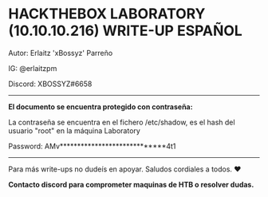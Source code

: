 # HACKTHEBOX LABORATORY (10.10.10.216) WRITE-UP ESPAÑOL 

Autor: Erlaitz 'xBossyz' Parreño 

IG: @erlaitzpm

Discord: XBOSSYZ#6658

_______________________________________________________________________

__El documento se encuentra protegido con contraseña:__

La contraseña se encuentra en el fichero /etc/shadow, es el hash del usuario "root" en la máquina Laboratory

Password: AMv*****************************4t1

_______________________________________________________________________

Para más write-ups no dudeís en apoyar. Saludos cordiales a todos. ❤

__Contacto discord para comprometer maquinas de HTB o resolver dudas.__ 
